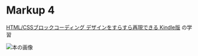 # Markup 4

[HTML/CSSブロックコーディング デザインをすらすら再現できる Kindle版](https://www.amazon.co.jp/gp/product/B0BHYYSWYQ/ref=ppx_yo_dt_b_d_asin_title_o00?ie=UTF8&psc=1) の学習

![本の画像](https://m.media-amazon.com/images/I/51XJwUqsahL.jpg)

